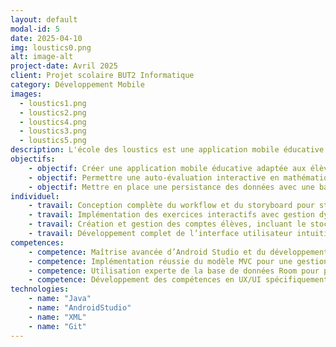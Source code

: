 ```yaml
---
layout: default
modal-id: 5
date: 2025-04-10
img: loustics0.png
alt: image-alt
project-date: Avril 2025
client: Projet scolaire BUT2 Informatique
category: Développement Mobile
images:
  - loustics1.png
  - loustics2.png
  - loustics4.png
  - loustics3.png
  - loustics5.png
description: L'école des loustics est une application mobile éducative destinée aux élèves des écoles primaires, développée dans le cadre d'un projet individuel en Programmation Mobile. Cette application permet aux élèves de s'auto-évaluer à travers des exercices interactifs en mathématiques et en culture générale. <br><br> Les élèves peuvent créer leur compte personnalisé pour suivre leur progression. Deux catégories d'exercices sont proposées, les mathématiques, incluant des tables de multiplication et des séries d’additions simples, ainsi que des questions de culture générale (français, histoire, géographie), où chaque réponse est évaluée en temps réel.
objectifs:
    - objectif: Créer une application mobile éducative adaptée aux élèves de primaire
    - objectif: Permettre une auto-évaluation interactive en mathématiques et culture générale
    - objectif: Mettre en place une persistance des données avec une base de données locale (Android Room)
individuel:
    - travail: Conception complète du workflow et du storyboard pour structurer l'application
    - travail: Implémentation des exercices interactifs avec gestion dynamique des données
    - travail: Création et gestion des comptes élèves, incluant le stockage persistant via Android Room
    - travail: Développement complet de l’interface utilisateur intuitive et adaptée à un jeune public
competences:
    - competence: Maîtrise avancée d’Android Studio et du développement d’applications mobiles
    - competence: Implémentation réussie du modèle MVC pour une gestion efficace des données et vues
    - competence: Utilisation experte de la base de données Room pour persister efficacement les données utilisateur
    - competence: Développement des compétences en UX/UI spécifiquement adaptées à l’éducation
technologies:
    - name: "Java"
    - name: "AndroidStudio"
    - name: "XML"
    - name: "Git"
---
```

